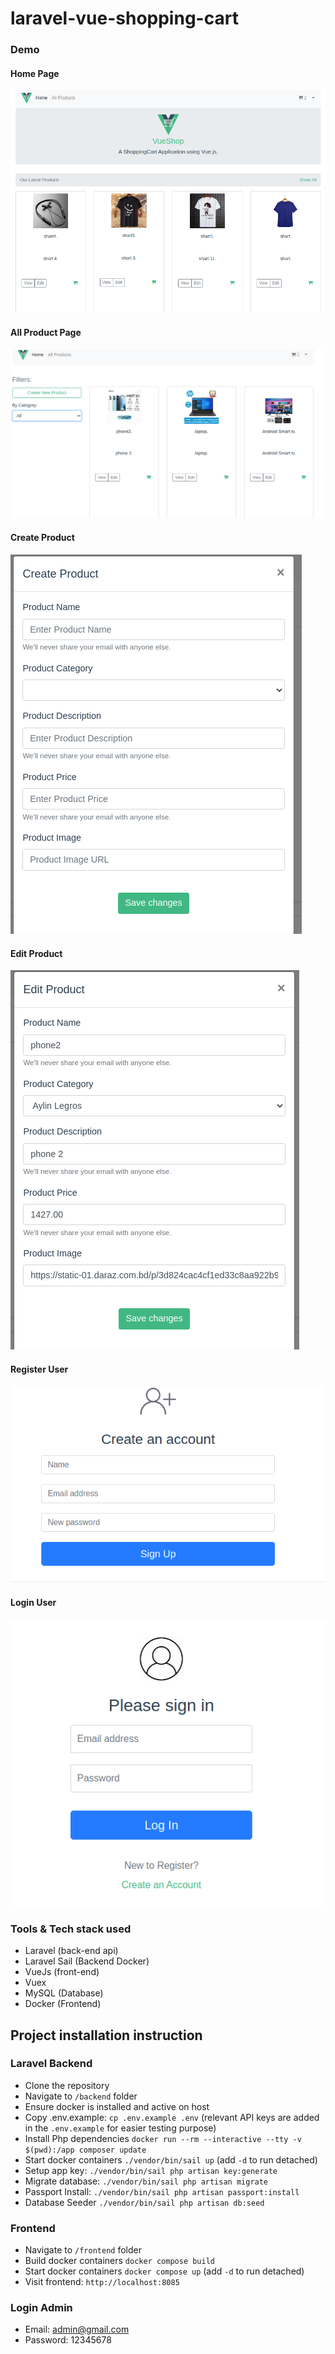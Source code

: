 #  laravel-vue-shopping-cart

### Demo

#### Home Page
![list of users](./docs/assets/home.png)

#### All Product Page
![list of users](./docs/assets/product.png)

#### Create Product 
![list of users](./docs/assets/create-product.png)

#### Edit Product 
![list of users](./docs/assets/edit-product.png)

#### Register User
![list of users](./docs/assets/register.png)

#### Login User
![single use details](./docs/assets/login.png)


### Tools & Tech stack used
- Laravel (back-end api)
- Laravel Sail (Backend Docker)
- VueJs (front-end)
- Vuex
- MySQL (Database)
- Docker (Frontend)


## Project installation instruction
### Laravel Backend
- Clone the repository
- Navigate to `/backend` folder
- Ensure docker is installed and active on host
- Copy .env.example: `cp .env.example .env` (relevant API keys are added in the `.env.example` for easier testing purpose)
- Install Php dependencies `docker run --rm --interactive --tty -v $(pwd):/app composer update`
- Start docker containers `./vendor/bin/sail up` (add `-d` to run detached)
- Setup app key: `./vendor/bin/sail php artisan key:generate`
- Migrate database: `./vendor/bin/sail php artisan migrate`
- Passport Install: `./vendor/bin/sail php artisan passport:install`
- Database Seeder `./vendor/bin/sail php artisan db:seed`

### Frontend
- Navigate to `/frontend` folder
- Build docker containers `docker compose build`
- Start docker containers `docker compose up` (add `-d` to run detached)
- Visit frontend: `http://localhost:8085`

### Login Admin
- Email: admin@gmail.com
- Password: 12345678
